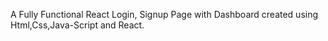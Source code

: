 
A Fully Functional React Login, Signup Page with Dashboard created using Html,Css,Java-Script and React.
